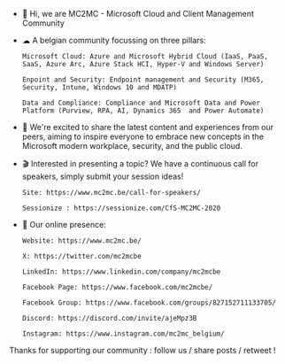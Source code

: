 - 👋 Hi, we are MC2MC - Microsoft Cloud and Client Management Community 

- ☁ A belgian community focussing on three pillars: 

      Microsoft Cloud: Azure and Microsoft Hybrid Cloud (IaaS, PaaS, SaaS, Azure Arc, Azure Stack HCI, Hyper-V and Windows Server)

      Enpoint and Security: Endpoint management and Security (M365, Security, Intune, Windows 10 and MDATP)

      Data and Compliance: Compliance and Microsoft Data and Power Platform (Purview, RPA, AI, Dynamics 365  and Power Automate)

        

- 🌱 We're excited to share the latest content and experiences from our peers, aiming to inspire everyone to embrace new concepts in the Microsoft modern workplace, security, and the public cloud.

- 🎬 Interested in presenting a topic? We have a continuous call for speakers, simply submit your session ideas!

      Site: https://www.mc2mc.be/call-for-speakers/
      
      Sessionize : https://sessionize.com/CfS-MC2MC-2020 

- 🚀 Our online presence:

      Website: https://www.mc2mc.be/
      
      X: https://twitter.com/mc2mcbe
      
      LinkedIn: https://www.linkedin.com/company/mc2mcbe
      
      Facebook Page: https://www.facebook.com/mc2mcbe/
      
      Facebook Group: https://www.facebook.com/groups/827152711133705/

      Discord: https://discord.com/invite/ajeMpz3B
     
      Instagram: https://www.instagram.com/mc2mc_belgium/

Thanks for supporting our community : follow us / share posts / retweet !

<!---
mc2mc/mc2mc is a ✨ special ✨ repository because its `README.md` (this file) appears on your GitHub profile.
You can click the Preview link to take a look at your changes.
--->
